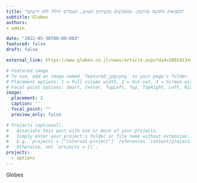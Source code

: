 ```yaml
---
title: "המציאות החדשה בהייטק: המשקיעים מקשיחים תנאים, העובדים ידוללו ללא ידיעתם"
subtitle: Globes
authors:
- admin

date: "2022-05-30T00:00:00Z"
featured: false
draft: false

external_link: https://www.globes.co.il/news/article.aspx?did=1001413442

# Featured image
# To use, add an image named `featured.jpg/png` to your page's folder.
# Placement options: 1 = Full column width, 2 = Out-set, 3 = Screen-width
# Focal point options: Smart, Center, TopLeft, Top, TopRight, Left, Right, BottomLeft, Bottom, BottomRight
image:
  placement: 2
  caption: ''
  focal_point: ""
  preview_only: false

# Projects (optional).
#   Associate this post with one or more of your projects.
#   Simply enter your project's folder or file name without extension.
#   E.g. `projects = ["internal-project"]` references `content/project/deep-learning/index.md`.
#   Otherwise, set `projects = []`.
projects: 
  - options
---
```

Globes
